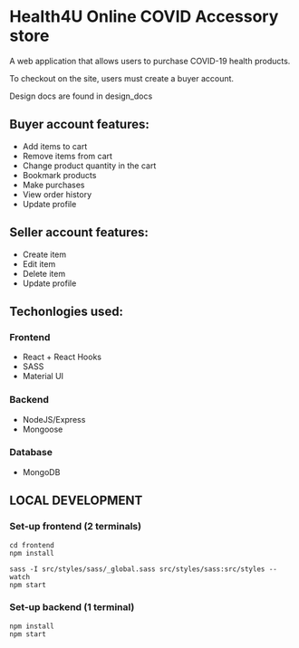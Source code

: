 # Health4U Online COVID Accessory store

A web application that allows users to purchase COVID-19 health products. 

To checkout on the site, users must create a buyer account.

Design docs are found in design_docs

## Buyer account features:
- Add items to cart
- Remove items from cart
- Change product quantity in the cart
- Bookmark products
- Make purchases
- View order history
- Update profile

## Seller account features:
- Create item
- Edit item
- Delete item
- Update profile

## Techonlogies used:
### Frontend
- React + React Hooks
- SASS
- Material UI

### Backend
- NodeJS/Express
- Mongoose

### Database 
- MongoDB

## LOCAL DEVELOPMENT

### Set-up frontend (2 terminals)
```
cd frontend
npm install

sass -I src/styles/sass/_global.sass src/styles/sass:src/styles --watch
npm start
```

### Set-up backend (1 terminal)
```
npm install
npm start
```